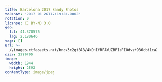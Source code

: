 ```yaml
---
title: Barcelona 2017 Handy Photos
takenAt: '2017-03-26T12:19:36.000Z'
rotation: 0
license: CC BY-ND 3.0
geo:
  lat: 41.378575
  lng: 2.180646
tags: []
url: >-
  //images.ctfassets.net/bncv3c2gt878/4kDHIfRFAWUZBPIeFI0dvz/936cbb1ca2f8faaf7e743e025b0db539/barcelona-2017-handy-photos_33947610352_o
size: 2386705
image:
  width: 1944
  height: 2592
contentType: image/jpeg
---
```


